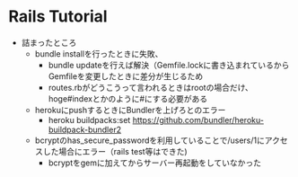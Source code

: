 # Rails Tutorial

- 詰まったところ
  - bundle installを行ったときに失敗、
    - bundle updateを行えば解決（Gemfile.lockに書き込まれているからGemfileを変更したときに差分が生じるため
    - routes.rbがどうこうって言われるときはrootの場合だけ、hoge#indexとかのように#にする必要がある
  - herokuにpushするときにBundlerを上げろとのエラー
    - heroku buildpacks:set https://github.com/bundler/heroku-buildpack-bundler2
  - bcryptのhas_secure_passwordを利用していることで/users/1にアクセスした場合にエラー（rails test等はできた)
    - bcryptをgemに加えてからサーバー再起動をしていなかった
  